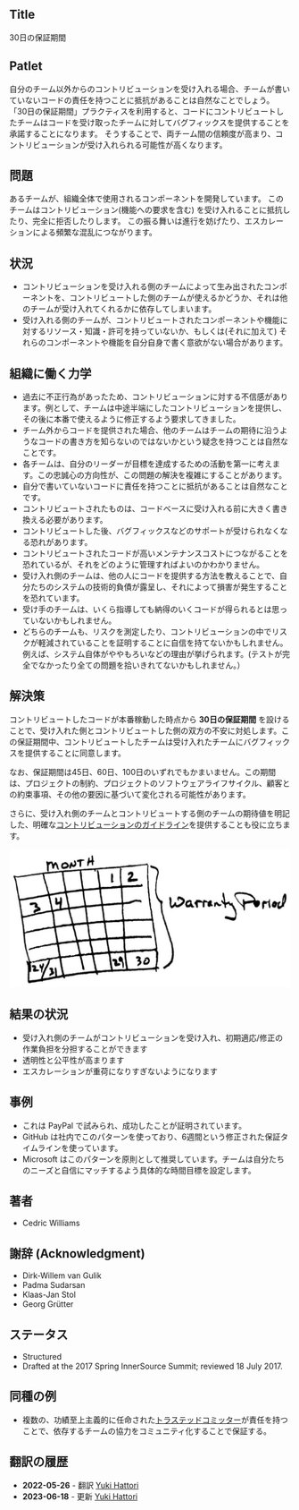 ## Title

30日の保証期間

## Patlet

自分のチーム以外からのコントリビューションを受け入れる場合、チームが書いていないコードの責任を持つことに抵抗があることは自然なことでしょう。
「30日の保証期間」プラクティスを利用すると、コードにコントリビュートしたチームはコードを受け取ったチームに対してバグフィックスを提供することを承諾することになります。
そうすることで、両チーム間の信頼度が高まり、コントリビューションが受け入れられる可能性が高くなります。

## 問題

あるチームが、組織全体で使用されるコンポーネントを開発しています。 このチームはコントリビューション(機能への要求を含む) を受け入れることに抵抗したり、完全に拒否したりします。
この振る舞いは進行を妨げたり、エスカレーションによる頻繁な混乱につながります。

## 状況

- コントリビューションを受け入れる側のチームによって生み出されたコンポーネントを、コントリビュートした側のチームが使えるかどうか、それは他のチームが受け入れてくれるかに依存してしまいます。
- 受け入れる側のチームが、コントリビュートされたコンポーネントや機能に対するリソース・知識・許可を持っていないか、もしくは(それに加えて) それらのコンポーネントや機能を自分自身で書く意欲がない場合があります。

## 組織に働く力学

- 過去に不正行為があったため、コントリビューションに対する不信感があります。例として、チームは中途半端にしたコントリビューションを提供し、その後に本番で使えるように修正するよう要求してきました。
- チーム外からコードを提供された場合、他のチームはチームの期待に沿うようなコードの書き方を知らないのではないかという疑念を持つことは自然なことです。
- 各チームは、自分のリーダーが目標を達成するための活動を第一に考えます。この忠誠心の方向性が、この問題の解決を複雑にすることがあります。
- 自分で書いていないコードに責任を持つことに抵抗があることは自然なことです。
- コントリビュートされたものは、コードベースに受け入れる前に大きく書き換える必要があります。
- コントリビュートした後、バグフィックスなどのサポートが受けられなくなる恐れがあります。
- コントリビュートされたコードが高いメンテナンスコストにつながることを恐れているが、それをどのように管理すればよいのかわかりません。
- 受け入れ側のチームは、他の人にコードを提供する方法を教えることで、自分たちのシステムの技術的負債が露呈し、それによって損害が発生することを恐れています。
- 受け手のチームは、いくら指導しても納得のいくコードが得られるとは思っていないかもしれません。
- どちらのチームも、リスクを測定したり、コントリビューションの中でリスクが軽減されていることを証明することに自信を持てないかもしれません。例えば、システム自体がややもろいなどの理由が挙げられます。(テストが完全でなかったり全ての問題を拾いきれてないかもしれません。）

## 解決策

コントリビュートしたコードが本番稼動した時点から **30日の保証期間** を設けることで、受け入れた側とコントリビュートした側の双方の不安に対処します。この保証期間中、コントリビュートしたチームは受け入れたチームにバグフィックスを提供することに同意します。

なお、保証期間は45日、60日、100日のいずれでもかまいません。この期間は、プロジェクトの制約、プロジェクトのソフトウェアライフサイクル、顧客との約束事項、その他の要因に基づいて変化される可能性があります。

さらに、受け入れ側のチームとコントリビュートする側のチームの期待値を明記した、明確な[コントリビューションのガイドライン](./base-documentation.md)を提供することも役に立ちます。

![30 Day Warranty](../../../assets/img/thirtydaywarranty.jpg)

## 結果の状況

- 受け入れ側のチームがコントリビューションを受け入れ、初期適応/修正の作業負担を分担することができます
- 透明性と公平性が高まります
- エスカレーションが重荷になりすぎないようになります

## 事例

- これは PayPal で試みられ、成功したことが証明されています。
- GitHub は社内でこのパターンを使っており、6週間という修正された保証タイムラインを使っています。
- Microsoft はこのパターンを原則として推奨しています。チームは自分たちのニーズと自信にマッチするよう具体的な時間目標を設定します。

## 著者

- Cedric Williams

## 謝辞 (Acknowledgment)

- Dirk-Willem van Gulik
- Padma Sudarsan
- Klaas-Jan Stol
- Georg Grütter

## ステータス

* Structured
* Drafted at the 2017 Spring InnerSource Summit; reviewed 18 July 2017.

## 同種の例

- 複数の、功績至上主義的に任命された[トラステッドコミッター](./trusted-committer.md)が責任を持つことで、依存するチームの協力をコミュニティ化することで保証する。

## 翻訳の履歴

- **2022-05-26** - 翻訳 [Yuki Hattori](https://github.com/yuhattor)
- **2023-06-18** - 更新 [Yuki Hattori](https://github.com/yuhattor)
